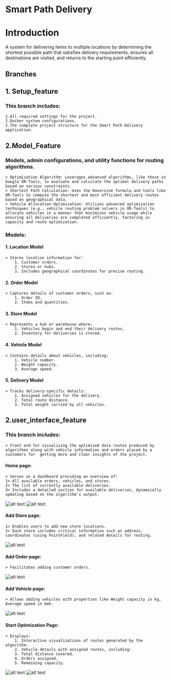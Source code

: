 # Smart Path Delivery

# Introduction 
A system for delivering items to multiple locations by determining the shortest possible path that satisfies delivery requirements, ensures all destinations are visited, and returns to the starting point efficiently.


## Branches 
## 1. Setup_feature 
### This branch includes:
    1.All required settings for the project.
    2.Docker system configurations.
    2.The complete project structure for the Smart Path Delivery application.
    

## 2.Model_Feature  
### Models, admin configurations, and utility functions for routing algorithms.
    > Optimization Algorithm: Leverages advanced algorithms, like those in Google OR-Tools, to evaluate and calculate the optimal delivery paths based on various constraints.
    > Shortest Path Calculation: Uses the Haversine formula and tools like OR-Tools to compute the shortest and most efficient delivery routes based on geographical data.
    > Vehicle Allocation Optimization: Utilizes advanced optimization techniques (e.g., vehicle routing problem solvers in OR-Tools) to allocate vehicles in a manner that minimizes vehicle usage while ensuring all deliveries are completed efficiently, factoring in capacity and route optimization.
### Models:
 
 #### 1. Location Model
    > Stores location information for:
        1. Customer orders.
        2. Stores or hubs.
        3. Includes geographical coordinates for precise routing.

 #### 2. Order Model
    > Captures details of customer orders, such as:
        1. Order ID.
        2. Items and quantities.

 #### 3. Store Model
    > Represents a hub or warehouse where:
        1. Vehicles begin and end their delivery routes.
        2. Inventory for deliveries is stored.

 #### 4. Vehicle Model
    > Contains details about vehicles, including:
        1. Vehicle number.
        2. Weight capacity.
        3. Average speed.

 #### 5. Delivery Model
    > Tracks delivery-specific details:
        1. Assigned vehicles for the delivery.
        2. Total route distance.
        3. Total weight carried by all vehicles.

## 2.user_interface_feature 
### This branch includes:
    > Front end for visualizing the optimized data routes produced by algorithms along with vehicle information and orders placed by a customers for  getting more and clear insights of the project.
#### Home page: 
    > Serves as a dashboard providing an overview of:
    1> All available orders, vehicles, and stores.
    2> The list of currently available deliveries.
    3> Includes a detailed section for available deliveries, dynamically updating based on the algorithm's output.
![alt text](image.png)
![alt text](image-1.png)

#### Add Store page:
    1> Enables users to add new store locations.
    2> Each store includes critical information such as address, coordinates (using PointField), and related details for routing.
![alt text](image-2.png)

#### Add Order page:
    > Facilitates adding customer orders.
![alt text](image-3.png)

#### Add Vehicle page:
    > Allows adding vehicles with properties like Weight capacity in kg, Average speed in kmh.
![alt text](image-4.png)

#### Start Optimization Page:
    > Displays:
        1. Interactive visualizations of routes generated by the algorithm.
        2. Vehicle details with assigned routes, including:
        3. Total distance covered.
        4. Orders assigned.
        5. Remaining capacity.

![alt text](image-5.png)
![alt text](image-6.png)

    

